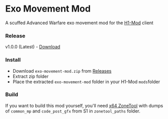 # Exo Movement Mod
A scuffed Advanced Warfare exo movement mod for the [H1-Mod](https://github.com/h1-mod/h1-mod) client

### Release
v1.0.0 (Latest) - [Download](https://github.com/bradstv/exo-movement-mod/releases)

### Install
- Download `exo-movement-mod.zip` from [Releases](https://github.com/bradstv/exo-movement-mod/releases)
- Extract zip folder
- Place the extracted `exo-movement-mod` folder in your H1-Mod `mods`folder

### Build
If you want to build this mod yourself, you'll need [x64 ZoneTool](https://github.com/Joelrau/x64-zt) with dumps of `common_mp` and `code_post_gfx` from S1 in `zonetool_paths` folder.
